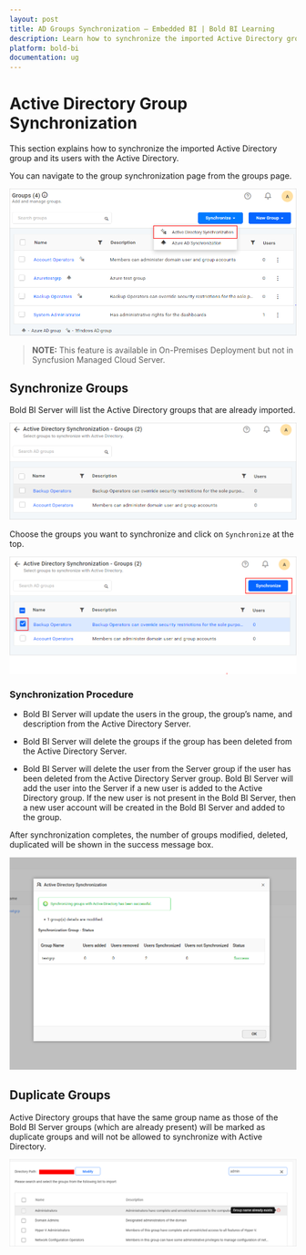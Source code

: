 ```yaml
---
layout: post
title: AD Groups Synchronization – Embedded BI | Bold BI Learning
description: Learn how to synchronize the imported Active Directory group and its users with the Active Directory in Bold BI Embedded.
platform: bold-bi
documentation: ug
---
```


# Active Directory Group Synchronization

This section explains how to synchronize the imported Active Directory group and its users with the Active Directory.

You can navigate to the group synchronization page from the groups page.

![Active Directory Synchronization Link](/static/assets/managing-resources/manage-groups/images/Group-Synchronization-navigation.png)

> **NOTE:** This feature is available in On-Premises Deployment but not in Syncfusion Managed Cloud Server.

## Synchronize Groups

Bold BI Server will list the Active Directory groups that are already imported.

![Active Directory Imported group list](/static/assets/managing-resources/manage-groups/images/Active-Direcory-Group-list.png)

Choose the groups you want to synchronize and click on `Synchronize` at the top. 

![Active Directory Group Synchronize button](/static/assets/managing-resources/manage-groups/images/Group-Synchronize-button.png)

### Synchronization Procedure

* Bold BI Server will update the users in the group, the group’s name, and description from the Active Directory Server.

* Bold BI Server will delete the groups if the group has been deleted from the Active Directory Server.

* Bold BI Server will delete the user from the Server group if the user has been deleted from the Active Directory Server group. Bold BI Server will add the user into the Server if a new user is added to the Active Directory group. If the new user is not present in the Bold BI Server, then a new user account will be created in the Bold BI Server and added to the group. 

After synchronization completes, the number of groups modified, deleted, duplicated will be shown in the success message box.

![Synchronization confirmation window](/static/assets/managing-resources/manage-groups/images/Synchronize-group-success-window.png#width=65%)

## Duplicate Groups

Active Directory groups that have the same group name as those of the Bold BI Server groups (which are already present) will be marked as duplicate groups and will not be allowed to synchronize with Active Directory.

![Display Duplicated groups](/static/assets/managing-resources/manage-groups/images/highlight-duplicate-group.png)
